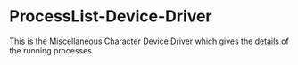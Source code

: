 # ProcessList-Device-Driver
This is the Miscellaneous Character Device Driver which gives the details of the running processes
